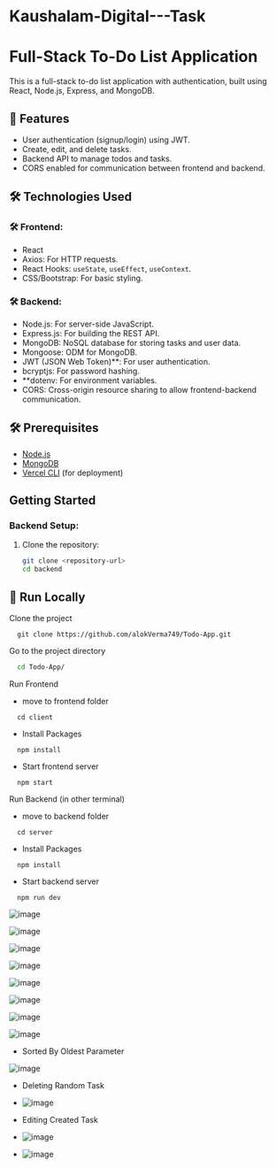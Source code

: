 ﻿# Kaushalam-Digital---Task
# Full-Stack To-Do List Application

This is a full-stack to-do list application with authentication, built using React, Node.js, Express, and MongoDB.

## 📝 Features
- User authentication (signup/login) using JWT.
- Create, edit, and delete tasks.
- Backend API to manage todos and tasks.
- CORS enabled for communication between frontend and backend.

## 🛠 Technologies Used
### 🛠 Frontend:
- React
- Axios: For HTTP requests.
- React Hooks: `useState`, `useEffect`, `useContext`.
- CSS/Bootstrap: For basic styling.

### 🛠 Backend:
- Node.js: For server-side JavaScript.
- Express.js: For building the REST API.
- MongoDB: NoSQL database for storing tasks and user data.
- Mongoose: ODM for MongoDB.
- JWT (JSON Web Token)**: For user authentication.
- bcryptjs: For password hashing.
- **dotenv: For environment variables.
- CORS: Cross-origin resource sharing to allow frontend-backend communication.

## 🛠 Prerequisites
- [Node.js](https://nodejs.org/)
- [MongoDB](https://www.mongodb.com/)
- [Vercel CLI](https://vercel.com/cli) (for deployment)
  
## Getting Started
### Backend Setup:
1. Clone the repository:
   ```bash
   git clone <repository-url>
   cd backend
## 🚩 Run Locally

Clone the project

```git
  git clone https://github.com/alokVerma749/Todo-App.git
```

Go to the project directory

```bash
  cd Todo-App/
```

Run Frontend 

- move to frontend folder

```npm
  cd client
```

- Install Packages

```npm
  npm install
```

- Start frontend server

```npm
  npm start
```

Run Backend (in other terminal)

- move to backend folder

```npm
  cd server
```

- Install Packages

```npm
  npm install
```

- Start backend server

```npm
  npm run dev
```
![image](https://github.com/user-attachments/assets/202e31e9-e750-4080-9e98-2a1da8a62c67)

![image](https://github.com/user-attachments/assets/0f34d010-5d2a-4220-81c2-186d6f04f3e7)

![image](https://github.com/user-attachments/assets/fe4ee9dc-e710-4efb-b249-128fafec4cbc)

![image](https://github.com/user-attachments/assets/25007a1e-9616-43bf-b02c-a5e23dfc3341)

![image](https://github.com/user-attachments/assets/e7800dd9-97af-44af-af22-3336e2be500b)

![image](https://github.com/user-attachments/assets/6cbc0d1b-2437-4709-804a-a94405b7a96e)

![image](https://github.com/user-attachments/assets/903f9427-db32-4d16-bf4d-f88dc7d9ef2e)

![image](https://github.com/user-attachments/assets/3f145985-a2ca-4cab-8341-369113ecb240)

- Sorted By Oldest Parameter

![image](https://github.com/user-attachments/assets/397dbd48-b849-4b05-b5dc-a5763ef6ec7b)

- Deleting Random Task
- ![image](https://github.com/user-attachments/assets/dd992dec-e401-49b9-9e84-69cf3db90d24)

- Editing Created Task
- ![image](https://github.com/user-attachments/assets/f48c91fc-b9f8-4bed-86df-18f7ab1c43e2)
- ![image](https://github.com/user-attachments/assets/6d693ea7-c6f4-4453-ad9d-2c7c111d9274)




  








